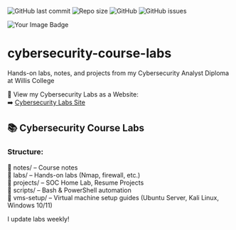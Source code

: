 ![GitHub last commit](https://img.shields.io/github/last-commit/atifkaloodi1/cybersecurity-course-labs)
![Repo size](https://img.shields.io/github/repo-size/atifkaloodi1/cybersecurity-course-labs)
![GitHub](https://img.shields.io/github/license/atifkaloodi1/cybersecurity-course-labs)
![GitHub issues](https://img.shields.io/github/issues/atifkaloodi1/cybersecurity-course-labs)

<img src="https://tryhackme-badges.s3.amazonaws.com/atifkaloodi12.png" alt="Your Image Badge" />


# cybersecurity-course-labs
Hands-on labs, notes, and projects from my Cybersecurity Analyst Diploma at Willis College




📢 View my Cybersecurity Labs as a Website:  
➡️ [Cybersecurity Labs Site](https://atifkaloodi1.github.io/cybersecurity-course-labs/)





## 📚 Cybersecurity Course Labs

### Structure:

📁 notes/       – Course notes  
📁 labs/        – Hands-on labs (Nmap, firewall, etc.)  
📁 projects/    – SOC Home Lab, Resume Projects  
📁 scripts/     – Bash & PowerShell automation  
📁 vms-setup/   – Virtual machine setup guides (Ubuntu Server, Kali Linux, Windows 10/11)


I update labs weekly!
